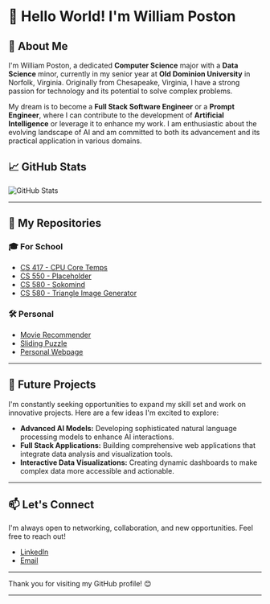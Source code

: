 # 👋 Hello World! I'm William Poston

## 🌟 About Me

I'm William Poston, a dedicated **Computer Science** major with a **Data Science** minor, currently in my senior year at **Old Dominion University** in Norfolk, Virginia. Originally from Chesapeake, Virginia, I have a strong passion for technology and its potential to solve complex problems.

My dream is to become a **Full Stack Software Engineer** or a **Prompt Engineer**, where I can contribute to the development of **Artificial Intelligence** or leverage it to enhance my work. I am enthusiastic about the evolving landscape of AI and am committed to both its advancement and its practical application in various domains.

## 📈 GitHub Stats

![GitHub Stats](https://willpatpost.github.io/GitHub-Stats/stats_board.svg)

---

## 📂 My Repositories

### 🎓 For School
- [CS 417 - CPU Core Temps](https://github.com/Willpatpost/CPU-Core-Temp-Analyzer)
- [CS 550 - Placeholder](https://github.com/Willpatpost/Willpatpost/blob/main/GitHub%20Repo%20Directory/For%20School/CS%20550/place)
- [CS 580 - Sokomind](https://github.com/Willpatpost/Sokoban-Solver)
- [CS 580 - Triangle Image Generator](https://github.com/Willpatpost/Triangle-Image-Generator)

### 🛠️ Personal
- [Movie Recommender](https://github.com/Willpatpost/Movie-Recommender)
- [Sliding Puzzle](https://github.com/Willpatpost/Sliding-Puzzle)
- [Personal Webpage](https://willpatpost.me/)

---

## 🚀 Future Projects

I'm constantly seeking opportunities to expand my skill set and work on innovative projects. Here are a few ideas I'm excited to explore:

- **Advanced AI Models:** Developing sophisticated natural language processing models to enhance AI interactions.
- **Full Stack Applications:** Building comprehensive web applications that integrate data analysis and visualization tools.
- **Interactive Data Visualizations:** Creating dynamic dashboards to make complex data more accessible and actionable.

---

## 📫 Let's Connect

I'm always open to networking, collaboration, and new opportunities. Feel free to reach out!

- [LinkedIn](https://www.linkedin.com/in/william-poston/)
- [Email](mailto:willpatpost@gmail.com)

---

Thank you for visiting my GitHub profile! 😊

---
